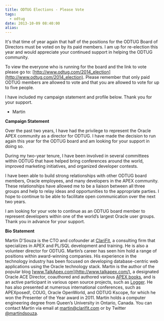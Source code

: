 ```yaml
---
title: ODTUG Elections - Please Vote
tags:
  - odtug
date: 2013-10-09 08:40:00
alias:
---
```


It's that time of year again that half of the positions for the ODTUG Board of Directors must be voted on by its paid members. I am up for re-election this year and would appreciate your continued support in helping the ODTUG community.

To view the everyone who is running for the board and the link to vote please go to: [http://www.odtug.com/2014_election](http://www.odtug.com/2014_election). Please remember that only paid ODTUG members are allowed to vote and that you are allowed to vote for up to five people.

I have included my campaign statement and profile below. Thank you for your support.

- Martin

**Campaign Statement**

Over the past two years, I have had the privilege to represent the Oracle APEX community as a director for ODTUG. I have made the decision to run again this year for the ODTUG board and am looking for your support in doing so.

During my two-year tenure, I have been involved in several committees within ODTUG that have helped bring conferences around the world, improved marketing initiatives, and organized developer contests.

I have been able to build strong relationships with other ODTUG board members, Oracle employees, and many developers in the APEX community. These relationships have allowed me to be a liaison between all three groups and help to relay ideas and opportunities to the appropriate parties. I hope to continue to be able to facilitate open communication over the next two years.

I am looking for your vote to continue as an ODTUG board member to represent developers within one of the world’s largest Oracle user groups. Thank you in advance for your support.

**Bio Statement**

Martin D'Souza is the CTO and cofounder at [ClariFit](http://www.clarifit.com/), a consulting firm that specializes in APEX and PL/SQL development and training. He is also a volunteer director for ODTUG. Martin’s career has seen him hold a range of positions within award-winning companies. His experience in the technology industry has been focused on developing database-centric web applications using the Oracle technology stack. Martin is the author of the popular blog [www.TalkApex.com](http://www.talkapex.com/), a designated Oracle ACE Director, coauthored and authored various [APEX books](http://www.talkapex.com/p/books.html), and is an active participant in various open source projects, such as [Logger](http://oraclelogger.com/). He has also presented at numerous international conferences, such as APEXposed!, COUG, Oracle OpenWorld, and ODTUG Kscope, for which he won the Presenter of the Year award in 2011\. Martin holds a computer engineering degree from Queen’s University in Ontario, Canada. You can contact Martin via email at martin@clarifit.com or by Twitter [@martindsouza](https://twitter.com/martindsouza).
**&nbsp;**
